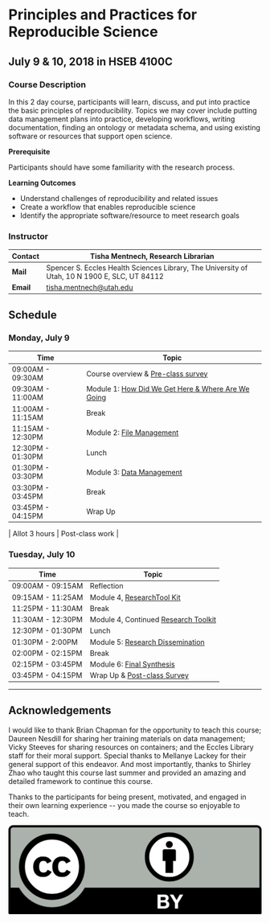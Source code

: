 # Principles and Practices for Reproducible Science

## July 9 & 10, 2018 in HSEB 4100C

### Course Description

In this 2 day course, participants will learn, discuss, and put into practice the basic principles of reproducibility. Topics we may cover include putting data management plans into practice, developing workflows, writing documentation, finding an ontology or metadata schema, and using existing software or resources that support open science.

**Prerequisite**

Participants should have some familiarity with the research process.

**Learning Outcomes**

  * Understand challenges of reproducibility and related issues
  * Create a workflow that enables reproducible science
  * Identify the appropriate software/resource to meet research goals

### Instructor

| Contact | Tisha Mentnech, Research Librarian |
| --- | --- |
| **Mail** | Spencer S. Eccles Health Sciences Library, The University of Utah, 10 N 1900 E, SLC, UT 84112 |
| **Email** | [tisha.mentnech@utah.edu](mailto:tisha.mentnech@utah.edu) |
## Schedule

### Monday, July 9

| Time | Topic |
| --- | --- |
| 09:00AM - 09:30AM | Course overview & [Pre-class survey](https://goo.gl/forms/p2Q84JQNXJmKnn4P2) |
| 09:30AM - 11:00AM | Module 1: [How Did We Get Here & Where Are We Going](./1-TheBigPicture.ipynb) |
| 11:00AM - 11:15AM | Break |
| 11:15AM - 12:30PM | Module 2: [File Management](./2-FileManagement.ipynb) |
| 12:30PM - 01:30PM | Lunch |
| 01:30PM - 03:30PM | Module 3: [Data Management](./3-DataManagement.ipynb)|
| 03:30PM - 03:45PM | Break |
| 03:45PM - 04:15PM | Wrap Up |

| Allot 3 hours | Post-class work |

### Tuesday, July 10

| Time | Topic |
| --- | --- |
| 09:00AM - 09:15AM | Reflection |
| 09:15AM - 11:25AM | Module 4, [ResearchTool Kit](./4_1-BuildYourToolkit.ipynb) |
| 11:25PM - 11:30AM | Break |
| 11:30AM - 12:30PM | Module 4, Continued [Research Toolkit](./4_2-BuildYourToolkit.ipynb) |
| 12:30PM - 01:30PM | Lunch |
| 01:30PM - 2:00PM | Module 5: [Research Dissemination](./5-ResearchDissemination.ipynb) |
| 02:00PM - 02:15PM | Break |
| 02:15PM - 03:45PM | Module 6: [Final Synthesis](./6-Synthesis.ipynb) |
| 03:45PM - 04:15PM | Wrap Up & [Post-class Survey](https://goo.gl/forms/DjtKrA2hacJvooCC3)



---
## Acknowledgements

I would like to thank Brian Chapman for the opportunity to teach this course; Daureen Nesdill for sharing her training materials on data management; Vicky Steeves for sharing resources on containers; and the Eccles Library staff for their moral support. Special thanks to Mellanye Lackey for their general support of this endeavor. And most importantly, thanks to Shirley Zhao who taught this course last summer and provided an amazing and detailed framework to continue this course.


Thanks to the participants for being present, motivated, and engaged in their own learning experience -- you made the course so enjoyable to teach.



![licensing](./CC-BY.png)
